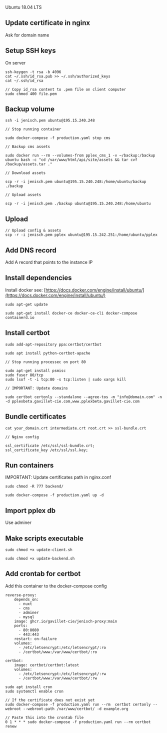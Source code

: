 Ubuntu 18.04 LTS

Update certificate in nginx
---

Ask for domain name

Setup SSH keys
---
On server

```
ssh-keygen -t rsa -b 4096
cat ~/.ssh/id_rsa.pub >> ~/.ssh/authorized_keys
cat ~/.ssh/id_rsa

// Copy id_rsa content to .pem file on client computer
sudo chmod 400 file.pem
```

Backup volume
--- 

```
ssh -i jenisch.pem ubuntu@195.15.240.248
```
```
// Stop running container

sudo docker-compose -f production.yaml stop cms
```
```
// Backup cms assets

sudo docker run --rm --volumes-from pplex_cms_1 -v ~/backup:/backup ubuntu bash -c "cd /var/www/html/api/site/assets && tar cvf /backup/assets.tar ."
```
```
// Download assets

scp -r -i jenisch.pem ubuntu@195.15.240.248:/home/ubuntu/backup ./backup
```

```
// Upload assets

scp -r -i jenisch.pem ./backup ubuntu@195.15.240.248:/home/ubuntu
```

Upload
---

```
// Upload config & assets
scp -r -i jenisch.pem pplex ubuntu@195.15.242.251:/home/ubuntu/pplex
```

Add DNS record
---

Add A record that points to the instance IP

Install dependencies
---

Install docker see: [https://docs.docker.com/engine/install/ubuntu/](https://docs.docker.com/engine/install/ubuntu/)
```
sudo apt-get update
```
```
sudo apt-get install docker-ce docker-ce-cli docker-compose containerd.io
```



Install certbot
---

```
sudo add-apt-repository ppa:certbot/certbot
```
```
sudo apt install python-certbot-apache
```
```
// Stop running processec on port 80

sudo apt-get install psmisc
sudo fuser 80/tcp
sudo lsof -t -i tcp:80 -s tcp:listen | sudo xargs kill
```
```
// IMPORTANT: Update domains

sudo certbot certonly --standalone --agree-tos -m "info@domain.com" -n -d pplexbeta.gavillet-cie.com,www.pplexbeta.gavillet-cie.com
```

Bundle certificates
---

```
cat your_domain.crt intermediate.crt root.crt >> ssl-bundle.crt

// Nginx config

ssl_certificate /etc/ssl/ssl-bundle.crt;
ssl_certificate_key /etc/ssl/ssl.key;
```

Run containers
---

IMPORTANT: Update certificates path in nginx.conf

```
sudo chmod -R 777 backend/
```
```
sudo docker-compose -f production.yaml up -d
```

Import pplex db
---

Use adminer

Make scripts executable
---

```
sudo chmod +x update-client.sh
```
```
sudo chmod +x update-backend.sh
```

Add crontab for certbot
---

Add this container to the docker-compose config

```
reverse-proxy:
    depends_on:
      - nuxt
      - cms
      - adminer
      - mysql
    image: ghcr.io/gavillet-cie/jenisch-proxy:main
    ports:
      - 80:8080
      - 443:443
    restart: on-failure
    volumes:
      - /etc/letsencrypt:/etc/letsencrypt/:ro
      - /certbot/www:/var/www/certbot/:ro
      
certbot:
    image: certbot/certbot:latest
    volumes:
      - /etc/letsencrypt:/etc/letsencrypt/:rw
      - /certbot/www:/var/www/certbot/:rw
```

```
sudo apt install cron
sudo systemctl enable cron

// If the certificate does not exist yet
sudo docker-compose -f production.yaml run --rm  certbot certonly --webroot --webroot-path /var/www/certbot/ -d example.org

// Paste this into the crontab file
0 1 * * * sudo docker-compose -f production.yaml run --rm certbot renew
```
